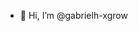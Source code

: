 - 👋 Hi, I’m @gabrielh-xgrow

<!---

- 👀 I’m interested in ...
- 🌱 I’m currently learning ...
- 💞️ I’m looking to collaborate on ...
- 📫 How to reach me ...

gabrielh-xgrow/gabrielh-xgrow is a ✨ special ✨ repository because its `README.md` (this file) appears on your GitHub profile.
You can click the Preview link to take a look at your changes.
--->
